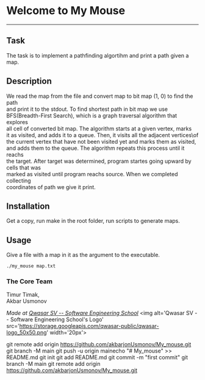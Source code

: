 # Welcome to My Mouse
***

## Task
The task is to implement a pathfinding algortihm and print a path given a map.

## Description
We read the map from the file and convert map to bit map (1, 0) to find the path\
and print it to the stdout. To find shortest path in bit map we use\
BFS(Breadth-First Search), which is a graph traversal algorithm that explores\
all cell of converted bit map. The algorithm starts at a given vertex, marks\
it as visited, and adds it to a queue. Then, it visits all the adjacent vertices\of the current vertex that have not been visited yet and marks them as visited,\
and adds them to the queue. The algorithm repeats this process until it reachs\
the target.
After target was determined, program startes going upward by cells that was\
marked as visited until program reachs source. When we completed collecting\
coordinates of path we give it print.

## Installation
Get a copy, run make in the root folder, run scripts to generate maps.

## Usage
Give a file with a map in it as the argument to the executable.
```
./my_mouse map.txt
```

### The Core Team
Timur Timak,\
Akbar Usmonov

<span><i>Made at <a href='https://qwasar.io'>Qwasar SV -- Software Engineering School</a></i></span>
<span><img alt='Qwasar SV -- Software Engineering School's Logo' src='https://storage.googleapis.com/qwasar-public/qwasar-logo_50x50.png' width='20px'></span>



 git remote add origin https://github.com/akbarjonUsmonov/My_mouse.git
 git branch -M main
 git push -u origin mainecho "# My_mouse" >> README.md
 git init
 git add README.md
 git commit -m "first commit"
 git branch -M main
 git remote add origin https://github.com/akbarjonUsmonov/My_mouse.git